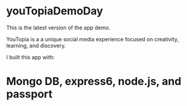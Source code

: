 # youTopiaDemoDay

This is the latest version of the app demo.

YouTopia is a a unique social media experience focused on creativity, learning, and discovery.

I built this app with:
# Mongo DB, express6, node.js, and passport
